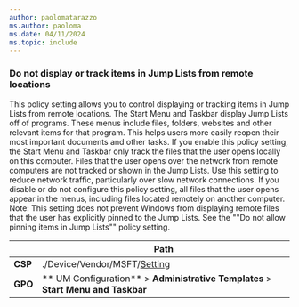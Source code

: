 ```yaml
---
author: paolomatarazzo
ms.author: paoloma
ms.date: 04/11/2024
ms.topic: include
---
```


### Do not display or track items in Jump Lists from remote locations

This policy setting allows you to control displaying or tracking items in Jump Lists from remote locations. The Start Menu and Taskbar display Jump Lists off of programs. These menus include files, folders, websites and other relevant items for that program. This helps users more easily reopen their most important documents and other tasks. If you enable this policy setting, the Start Menu and Taskbar only track the files that the user opens locally on this computer. Files that the user opens over the network from remote computers are not tracked or shown in the Jump Lists. Use this setting to reduce network traffic, particularly over slow network connections. If you disable or do not configure this policy setting, all files that the user opens appear in the menus, including files located remotely on another computer. Note: This setting does not prevent Windows from displaying remote files that the user has explicitly pinned to the Jump Lists. See the ""Do not allow pinning items in Jump Lists"" policy setting.

|  | Path |
|--|--|
| **CSP** | ./Device/Vendor/MSFT/[Setting]() |
| **GPO** | ** UM Configuration** > **Administrative Templates** > **Start Menu and Taskbar** |
